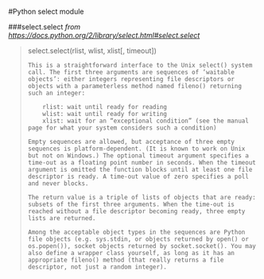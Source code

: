 #Python select module

###select.select
*from https://docs.python.org/2/library/select.html#select.select*

>  select.select(rlist, wlist, xlist[, timeout])
> 
>     This is a straightforward interface to the Unix select() system call. The first three arguments are sequences of ‘waitable objects’: either integers representing file descriptors or objects with a parameterless method named fileno() returning such an integer:
> 
>         rlist: wait until ready for reading
>         wlist: wait until ready for writing
>         xlist: wait for an “exceptional condition” (see the manual page for what your system considers such a condition)
> 
>     Empty sequences are allowed, but acceptance of three empty sequences is platform-dependent. (It is known to work on Unix but not on Windows.) The optional timeout argument specifies a time-out as a floating point number in seconds. When the timeout argument is omitted the function blocks until at least one file descriptor is ready. A time-out value of zero specifies a poll and never blocks.
> 
>     The return value is a triple of lists of objects that are ready: subsets of the first three arguments. When the time-out is reached without a file descriptor becoming ready, three empty lists are returned.
> 
>     Among the acceptable object types in the sequences are Python file objects (e.g. sys.stdin, or objects returned by open() or os.popen()), socket objects returned by socket.socket(). You may also define a wrapper class yourself, as long as it has an appropriate fileno() method (that really returns a file descriptor, not just a random integer).

